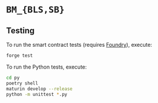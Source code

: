 # `BM_{BLS,SB}`

## Testing

To run the smart contract tests (requires [Foundry](https://book.getfoundry.sh/getting-started/installation)), execute:

```sh
forge test
```

To run the Python tests, execute:

```sh
cd py
poetry shell
maturin develop --release
python -m unittest *.py
```

